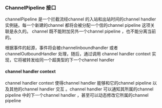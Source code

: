 ### ChannelPipeline 接口

channelPipeline 是一个拦截流经channel 的入站和出站时间的channel handler 实例链。每一个新建的channel 都将会被分配一个信的channel pipeline 这项关联是永久的。 channel 既不能附加另外一个channel pipeline ，也不能分离当前的。 

根据事件的起源，事件将会被channelinboundhandler 或者 channelOutboundHandler 处理，随后，通过调用 channel handler context 实现，它将被转发给同一个超类型的下一个channel handler 

#### channel handler context 

channel handler  context 使得channel handler  能够和它的channel pipeline 以及其他的channel handler 交互 。channel handler 可以通知其所属的channel pipeline 中的下一个channel handler ，甚至可以动态修改它所属的channel pipeline 



